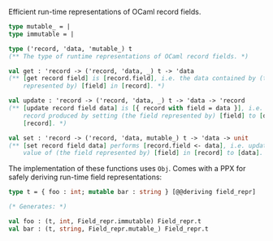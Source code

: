 Efficient run-time representations of OCaml record fields.

```ocaml
type mutable_ = |
type immutable = |

type ('record, 'data, 'mutable_) t
(** The type of runtime representations of OCaml record fields. *)

val get : 'record -> ('record, 'data, _) t -> 'data
(** [get record field] is [record.field], i.e. the data contained by (the field
    represented by) [field] in [record]. *)

val update : 'record -> ('record, 'data, _) t -> 'data -> 'record
(** [update record field data] is [{ record with field = data }], i.e. the
    record produced by setting (the field represented by) [field] to [data] in
    [record]. *)

val set : 'record -> ('record, 'data, mutable_) t -> 'data -> unit
(** [set record field data] performs [record.field <- data], i.e. updates the
    value of (the field represented by) [field] in [record] to [data]. *)
```

The implementation of these functions uses `Obj`. Comes with a PPX for safely
deriving run-time field representations:

```ocaml
type t = { foo : int; mutable bar : string } [@@deriving field_repr]

(* Generates: *)

val foo : (t, int, Field_repr.immutable) Field_repr.t
val bar : (t, string, Field_repr.mutable_) Field_repr.t
```


